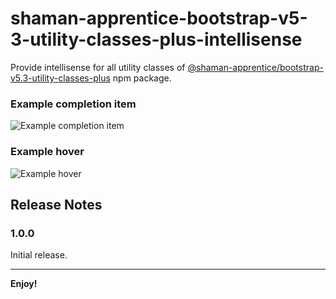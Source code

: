 # shaman-apprentice-bootstrap-v5-3-utility-classes-plus-intellisense

Provide intellisense for all utility classes of [@shaman-apprentice/bootstrap-v5.3-utility-classes-plus](https://www.npmjs.com/package/@shaman-apprentice/bootstrap-v5.3-utility-classes-plus) npm package.

### Example completion item

![Example completion item](https://github.com/shaman-apprentice/bootstrap-v5.3-utility-classes-plus/blob/main/vscode-intellisense/docs/completionItem.example.png)

### Example hover

![Example hover](https://github.com/shaman-apprentice/bootstrap-v5.3-utility-classes-plus/blob/main/vscode-intellisense/docs/hover.example.png)

## Release Notes

### 1.0.0

Initial release.

---

**Enjoy!**
